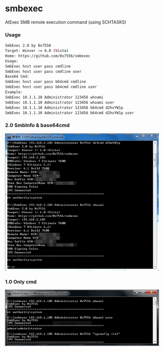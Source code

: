 # smbexec

AtExec SMB remote execution command (using SCHTASKS) 

### Usage
```Bash
SmbExec 2.0 by 0x7556
Target: Winver >= 6.0 (Vista)
Home: https://github.com/0x7556/smbexec
Usage:
SmbExec host user pass cmdline
SmbExec host user pass cmdline user
Base64 Cmd:
SmbExec host user pass b64cmd cmdline
SmbExec host user pass b64cmd cmdline user
Example:
SmbExec 10.1.1.10 Administrator 123456 whoami
SmbExec 10.1.1.10 Administrator 123456 whoami user
SmbExec 10.1.1.10 Administrator 123456 b64cmd d2hvYW1p
SmbExec 10.1.1.10 Administrator 123456 b64cmd d2hvYW1p user
```
### 2.0 SmbInfo & base64cmd
![image](https://github.com/0x7556/smbexec/blob/master/SmbExec2.png)

### 1.0 Only cmd
![image](https://github.com/0x7556/smbexec/blob/master/smbexec.PNG)
